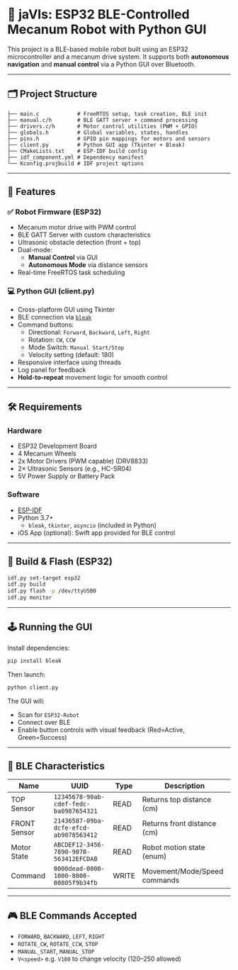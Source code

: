 # 🤖 jaVIs: ESP32 BLE-Controlled Mecanum Robot with Python GUI

This project is a BLE-based mobile robot built using an ESP32 microcontroller and a mecanum drive system. It supports both **autonomous navigation** and **manual control** via a Python GUI over Bluetooth.

---

## 🗂 Project Structure

```
├── main.c            # FreeRTOS setup, task creation, BLE init
├── manual.c/h        # BLE GATT server + command processing
├── drivers.c/h       # Motor control utilities (PWM + GPIO)
├── globals.h         # Global variables, states, handles
├── pins.h            # GPIO pin mappings for motors and sensors
├── client.py         # Python GUI app (Tkinter + Bleak)
├── CMakeLists.txt    # ESP-IDF build config
├── idf_component.yml # Dependency manifest
└── Kconfig.projbuild # IDF project options
```

---

## 🧠 Features

### ✅ Robot Firmware (ESP32)
- Mecanum motor drive with PWM control
- BLE GATT Server with custom characteristics
- Ultrasonic obstacle detection (front + top)
- Dual-mode:
  - **Manual Control** via GUI
  - **Autonomous Mode** via distance sensors
- Real-time FreeRTOS task scheduling

### 💻 Python GUI (client.py)
- Cross-platform GUI using Tkinter
- BLE connection via [`bleak`](https://github.com/hbldh/bleak)
- Command buttons:
  - Directional: `Forward`, `Backward`, `Left`, `Right`
  - Rotation: `CW`, `CCW`
  - Mode Switch: `Manual Start/Stop`
  - Velocity setting (default: 180)
- Responsive interface using threads
- Log panel for feedback
- **Hold-to-repeat** movement logic for smooth control

---

## 🛠 Requirements

### Hardware
- ESP32 Development Board
- 4 Mecanum Wheels
- 2x Motor Drivers (PWM capable) (DRV8833)
- 2× Ultrasonic Sensors (e.g., HC-SR04)
- 5V Power Supply or Battery Pack

### Software
- [ESP-IDF](https://docs.espressif.com/projects/esp-idf/en/latest/esp32/get-started/)
- Python 3.7+
  - `bleak`, `tkinter`, `asyncio` (included in Python)
- iOS App (optional): Swift app provided for BLE control

---

## 🧪 Build & Flash (ESP32)

```bash
idf.py set-target esp32
idf.py build
idf.py flash -p /dev/ttyUSB0
idf.py monitor
```

---

## 🕹 Running the GUI

Install dependencies:

```bash
pip install bleak
```

Then launch:

```bash
python client.py
```

The GUI will:
- Scan for `ESP32-Robot`
- Connect over BLE
- Enable button controls with visual feedback (Red=Active, Green=Success)

---

## 📶 BLE Characteristics

| Name         | UUID                                   | Type  | Description                    |
|--------------|----------------------------------------|-------|--------------------------------|
| TOP Sensor   | `12345678-90ab-cdef-fedc-ba0987654321` | READ  | Returns top distance (cm)     |
| FRONT Sensor | `21436587-09ba-dcfe-efcd-ab9078563412` | READ  | Returns front distance (cm)   |
| Motor State  | `ABCDEF12-3456-7890-9078-563412EFCDAB` | READ  | Robot motion state (enum)     |
| Command      | `0000dead-0000-1000-8000-00805f9b34fb` | WRITE | Movement/Mode/Speed commands  |

---

## 🎮 BLE Commands Accepted

- `FORWARD`, `BACKWARD`, `LEFT`, `RIGHT`
- `ROTATE_CW`, `ROTATE_CCW`, `STOP`
- `MANUAL_START`, `MANUAL_STOP`
- `V<speed>` e.g. `V180` to change velocity (120–250 allowed)


